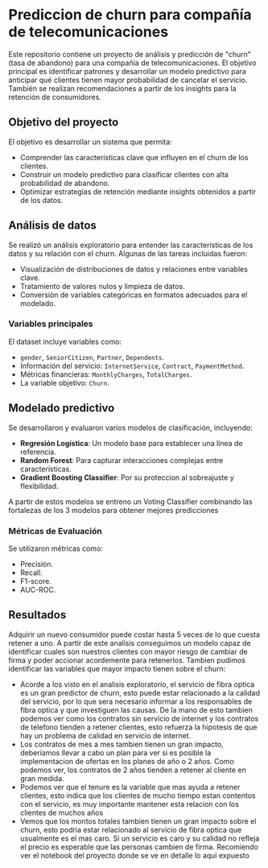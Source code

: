 # Prediccion de churn para compañía de telecomunicaciones

Este repositorio contiene un proyecto de análisis y predicción de "churn" (tasa de abandono) para una compañía de telecomunicaciones. El objetivo principal es identificar patrones y desarrollar un modelo predictivo para anticipar qué clientes tienen mayor probabilidad de cancelar el servicio. También se realizan recomendaciones a partir de los insights para la retención de consumidores.

## Objetivo del proyecto
El objetivo es desarrollar un sistema que permita:
- Comprender las características clave que influyen en el churn de los clientes.
- Construir un modelo predictivo para clasificar clientes con alta probabilidad de abandono.
- Optimizar estrategias de retención mediante insights obtenidos a partir de los datos.

## Análisis de datos
Se realizó un análisis exploratorio para entender las características de los datos y su relación con el churn. Algunas de las tareas incluidas fueron:
- Visualización de distribuciones de datos y relaciones entre variables clave.
- Tratamiento de valores nulos y limpieza de datos.
- Conversión de variables categóricas en formatos adecuados para el modelado.

### Variables principales
El dataset incluye variables como:
- `gender`, `SeniorCitizen`, `Partner`, `Dependents`.
- Información del servicio: `InternetService`, `Contract`, `PaymentMethod`.
- Métricas financieras: `MonthlyCharges`, `TotalCharges`.
- La variable objetivo: `Churn`.

## Modelado predictivo
Se desarrollaron y evaluaron varios modelos de clasificación, incluyendo:
- **Regresión Logística**: Un modelo base para establecer una línea de referencia.
- **Random Forest**: Para capturar interacciones complejas entre características.
- **Gradient Boosting Classifier**: Por su proteccion al sobreajuste y flexibilidad.

A partir de estos modelos se entreno un Voting Classifier combinando las fortalezas de los 3 modelos para obtener mejores predicciones

### Métricas de Evaluación
Se utilizaron métricas como:
- Precisión.
- Recall.
- F1-score.
- AUC-ROC.

## Resultados
Adquirir un nuevo consumidor puede costar hasta 5 veces de lo que cuesta retener a uno. A partir de este analisis conseguimos un modelo capaz de identificar cuales son nuestros clientes con mayor riesgo de cambiar de firma y poder accionar acordemente para retenerlos. Tambien pudimos identificar las variables que mayor impacto tienen sobre el churn:
* Acorde a los visto en el analisis exploratorio, el servicio de fibra optica es un gran predictor de churn, esto puede estar relacionado a la calidad del servicio, por lo que sera necesario informar a los responsables de fibra optica y que investiguen las causas. De la mano de esto tambien podemos ver como los contratos sin servicio de internet y los contratos de telefono tienden a retener clientes, esto refuerza la hipotesis de que hay un problema de calidad en servicio de internet.
* Los contratos de mes a mes tambien tienen un gran impacto, deberiamos llevar a cabo un plan para ver si es posible la implementacion de ofertas en los planes de año o 2 años. Como podemos ver, los contratos de 2 años tienden a retener al cliente en gran medida.
* Podemos ver que el tenure es la variable que mas ayuda a retener clientes, esto indica que los clientes de mucho tiempo estan contentos con el servicio, es muy importante mantener esta relacion con los clientes de muchos años
* Vemos que los montos totales tambien tienen un gran impacto sobre el churn, esto podria estar relacionado al servicio de fibra optica que usualmente es el mas caro. Si un servicio es caro y su calidad no refleja el precio es esperable que las personas cambien de firma.
Recomiendo ver el notebook del proyecto donde se ve en detalle lo aqui expuesto
